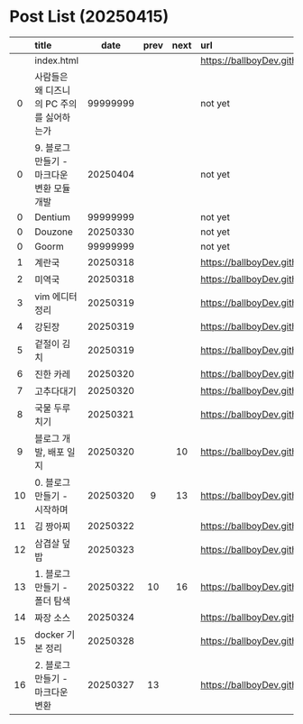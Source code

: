 # Post List (20250415)

||title|date|prev|next|url|
|:-:|:--|:-:|:-:|:-:|:--|
||index.html||||https://ballboyDev.github.io/index.html|
|0|사람들은 왜 디즈니의 PC 주의를 싫어하는가|99999999|||not yet|
|0|9. 블로그 만들기 - 마크다운 변환 모듈 개발|20250404|||not yet|
|0|Dentium|99999999|||not yet|
|0|Douzone|20250330|||not yet|
|0|Goorm|99999999|||not yet|
|1|계란국|20250318|||https://ballboyDev.github.io/post/1.html|
|2|미역국|20250318|||https://ballboyDev.github.io/post/2.html|
|3|vim 에디터 정리|20250319|||https://ballboyDev.github.io/post/3.html|
|4|강된장|20250319|||https://ballboyDev.github.io/post/4.html|
|5|겉절이 김치|20250319|||https://ballboyDev.github.io/post/5.html|
|6|진한 카레|20250320|||https://ballboyDev.github.io/post/6.html|
|7|고추다대기|20250320|||https://ballboyDev.github.io/post/7.html|
|8|국물 두루치기|20250321|||https://ballboyDev.github.io/post/8.html|
|9|블로그 개발, 배포 일지|20250320||10|https://ballboyDev.github.io/post/9.html|
|10|0. 블로그 만들기 - 시작하며|20250320|9|13|https://ballboyDev.github.io/post/10.html|
|11|김 짱아찌|20250322|||https://ballboyDev.github.io/post/11.html|
|12|삼겹살 덮밥|20250323|||https://ballboyDev.github.io/post/12.html|
|13|1. 블로그 만들기 - 폴더 탐색|20250322|10|16|https://ballboyDev.github.io/post/13.html|
|14|짜장 소스|20250324|||https://ballboyDev.github.io/post/14.html|
|15|docker 기본 정리|20250328|||https://ballboyDev.github.io/post/15.html|
|16|2. 블로그 만들기 - 마크다운 변환|20250327|13||https://ballboyDev.github.io/post/16.html|
